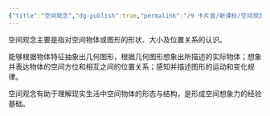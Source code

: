 ```yaml
---
{"title":"空间观念","dg-publish":true,"permalink":"/9 卡片盒/新课标/空间观念/","dgPassFrontmatter":true,"noteIcon":""}
---
```



空间观念主要是指对空间物体或图形的形状、大小及位置关系的认识。

能够根据物体特征抽象出几何图形，根据几何图形想象出所描述的实际物体；想象并表达物体的空间方位和相互之间的位置关系；感知并描述图形的运动和变化规律。

空间观念有助于理解现实生活中空间物体的形态与结构，是形成空间想象力的经验基础。